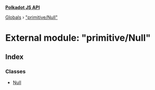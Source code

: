 **[Polkadot JS API](../README.md)**

[Globals](../globals.md) › [&quot;primitive/Null&quot;](_primitive_null_.md)

# External module: "primitive/Null"

## Index

### Classes

* [Null](../classes/_primitive_null_.null.md)